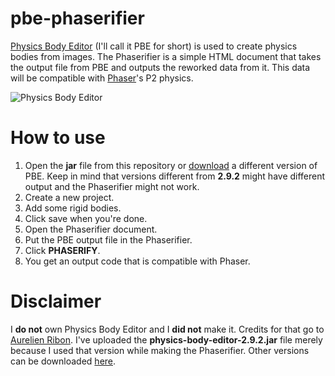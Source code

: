 # pbe-phaserifier
<a href="https://code.google.com/archive/p/box2d-editor/">Physics Body Editor</a> (I'll call it PBE for short) is used to create physics bodies from images. The Phaserifier is a simple HTML document that takes the output file from PBE and outputs the reworked data from it. This data will be compatible with <a href="http://phaser.io/">Phaser</a>'s P2 physics.

![Physics Body Editor](http://www.aurelienribon.com/blog/wp-content/uploads/2012/04/pbe-02.jpg)

# How to use
1. Open the **jar** file from this repository or <a href="https://code.google.com/archive/p/box2d-editor/downloads">download</a> a different version of PBE. Keep in mind that versions different from **2.9.2** might have different output and the Phaserifier might not work.
2. Create a new project.
3. Add some rigid bodies.
4. Click save when you're done.
5. Open the Phaserifier document.
6. Put the PBE output file in the Phaserifier.
7. Click **PHASERIFY**.
8. You get an output code that is compatible with Phaser.

# Disclaimer
I **do not** own Physics Body Editor and I **did not** make it. Credits for that go to <a href="http://www.aurelienribon.com/blog/">Aurelien Ribon</a>. I've uploaded the **physics-body-editor-2.9.2.jar** file merely because I used that version while making the Phaserifier. Other versions can be downloaded <a href="https://code.google.com/archive/p/box2d-editor/downloads">here</a>.
